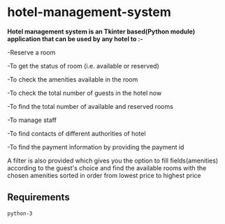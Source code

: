 # hotel-management-system
**Hotel management system is an Tkinter based(Python module) application that can be used by any hotel to :-**
 
-Reserve a room

-To get the status of room (i.e. available or reserved)

-To check the amenities available in the room

-To check the total number of guests in the hotel now

-To find the total number of available and reserved rooms

-To manage staff

-To find contacts of different authorities of hotel

-To find the payment information by providing the payment id

A filter is also provided which gives you the option to fill fields(amenities) according to the guest's choice and find the available rooms with the chosen amenities sorted in order from lowest price to highest price

## Requirements
```
python-3

```



